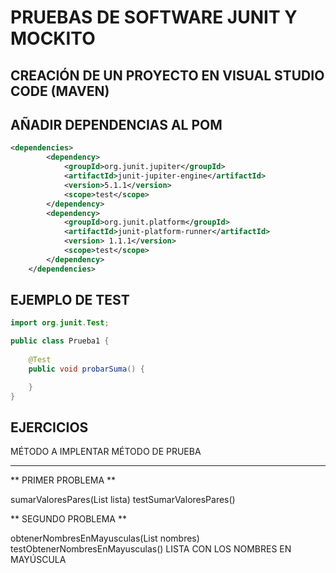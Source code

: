 # PRUEBAS DE SOFTWARE JUNIT Y MOCKITO

## CREACIÓN DE UN PROYECTO EN VISUAL STUDIO CODE (MAVEN)

## AÑADIR DEPENDENCIAS AL POM

```xml
<dependencies>
        <dependency>
            <groupId>org.junit.jupiter</groupId>
            <artifactId>junit-jupiter-engine</artifactId>
            <version>5.1.1</version>
            <scope>test</scope>
        </dependency>
        <dependency>
            <groupId>org.junit.platform</groupId>
            <artifactId>junit-platform-runner</artifactId>
            <version> 1.1.1</version>
            <scope>test</scope>
        </dependency>    
    </dependencies>

```

## EJEMPLO DE TEST

```java
import org.junit.Test;

public class Prueba1 {
    
    @Test
    public void probarSuma() {

    }
}
```

## EJERCICIOS

MÉTODO A IMPLENTAR					MÉTODO DE PRUEBA
----------------------------------------		-------------------------------

** PRIMER PROBLEMA **

sumarValoresPares(List<Integer> lista)  		testSumarValoresPares()

** SEGUNDO PROBLEMA **

obtenerNombresEnMayusculas(List<String> nombres)	testObtenerNombresEnMayusculas()
LISTA <STRING> CON LOS NOMBRES EN MAYÚSCULA
